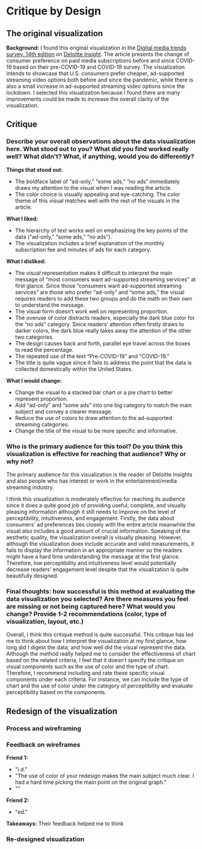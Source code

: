 # Critique by Design

## The original visualization

**Background:**
I found this original visualization in the [Digital media trends survey, 14th edition](https://www2.deloitte.com/us/en/insights/industry/technology/digital-media-trends-consumption-habits-survey/summary.html) on [Deloitte Insight](https://www2.deloitte.com/us/en/insights.html). The article presents the change of consumer preference on paid media subscriptions before and since COVID-19 based on their pre-COVID-19 and COVID-19 survey. The visualization intends to showcase that U.S. consumers prefer cheaper, ad-supported streaming video options both before and since the pandemic, while there is also a small increase in ad-supported streaming video options since the lockdown. I selected this visualization because I found there are many improvements could be made to increase the overall clarity of the visualization. 

## Critique

### Describe your overall observations about the data visualization here. What stood out to you? What did you find worked really well? What didn't? What, if anything, would you do differently?

**Things that stood out:**
- The boldface label of “ad-only,” “some ads,” “no ads” immediately draws my attention to the visual when I was reading the article.
- The color choice is visually appealing and eye-catching. The color theme of this visual matches well with the rest of the visuals in the article. 

**What I liked:**
- The hierarchy of text works well on emphasizing the key points of the data (“ad-only,” “some ads,” “no ads”).
- The visualization includes a brief explanation of the monthly subscription fee and minutes of ads for each category.

**What I disliked:**
- The visual representation makes it difficult to interpret the main message of “most consumers want ad-supported streaming services” at first glance. Since those “consumers want ad-supported streaming services” are those who prefer “ad-only” and “some ads,” the visual requires readers to add these two groups and do the math on their own to understand the message.
- The visual form doesn’t work well on representing proportion.
- The overuse of color distracts readers, especially the dark blue color for the “no ads” category. Since readers’ attention often firstly draws to darker colors, the dark blue really takes away the attention of the other two categories. 
- The design causes back and forth, parallel eye travel across the boxes to read the percentage.
- The repeated use of the text “Pre-COVID-19” and “COVID-19.”
- The title is quite vague since it fails to address the point that the data is collected domestically within the United States.

**What I would change:**
- Change the visual to a stacked bar chart or a pie chart to better represent proportion.
- Add “ad-only” and “some ads” into one big category to match the main subject and convey a clearer message.
- Reduce the use of colors to draw attention to the ad-supported streaming categories.
- Change the title of the visual to be more specific and informative.

### Who is the primary audience for this tool? Do you think this visualization is effective for reaching that audience? Why or why not?

The primary audience for this visualization is the reader of Deloitte Insights and also people who has interest or work in the entertainment/media streaming industry.

I think this visualization is moderately effective for reaching its audience since it does a quite good job of providing useful, complete, and visually pleasing information although it still needs to improve on the level of perceptibility, intuitiveness, and engagement. Firstly, the data about consumers’ ad preferences ties closely with the entire article meanwhile the visual also includes a good amount of crucial information. Speaking of the aesthetic quality, the visualization overall is visually pleasing. However, although the visualization does include accurate and valid measurements, it fails to display the information in an appropriate manner so the readers might have a hard time understanding the message at the first glance. Therefore, low perceptibility and intuitiveness level would potentially decrease readers’ engagement level despite that the visualization is quite beautifully designed.

### Final thoughts: how successful is this method at evaluating the data visualization you selected? Are there measures you feel are missing or not being captured here? What would you change? Provide 1-2 recommendations (color, type of visualization, layout, etc.)

Overall, I think this critique method is quite successful. This critique has led me to think about how I interpret the visualization at my first glance, how long did I digest the data, and how well did the visual represent the data. Although the method really helped me to consider the effectiveness of chart based on the related criteria, I feel that it doesn’t specify the critique on visual components such as the use of color and the type of chart. Therefore, I recommend including and rate these specific visual components under each criteria. For instance, we can include the type of chart and the use of color under the category of perceptibility and evaluate perceptibility based on the components.

## Redesign of the visualization

### Process and wireframing

### Feedback on wireframes

**Friend 1:**
- "i d."
- "The use of color of your redesign makes the main subject much clear. I had a hard time picking the main point on the original graph."
- ""

**Friend 2:**
- "ed."

**Takeaways:**
Their feedback helped me to think 

### Re-designed visualization
